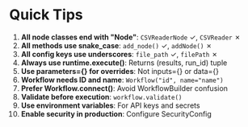 # Quick Tips

1. **All node classes end with "Node"**: `CSVReaderNode` ✓, `CSVReader` ✗
2. **All methods use snake_case**: `add_node()` ✓, `addNode()` ✗
3. **All config keys use underscores**: `file_path` ✓, `filePath` ✗
4. **Always use runtime.execute()**: Returns (results, run_id) tuple
5. **Use parameters={} for overrides**: Not inputs={} or data={}
6. **Workflow needs ID and name**: `Workflow("id", name="name")`
7. **Prefer Workflow.connect()**: Avoid WorkflowBuilder confusion
8. **Validate before execution**: `workflow.validate()`
9. **Use environment variables**: For API keys and secrets
10. **Enable security in production**: Configure SecurityConfig
